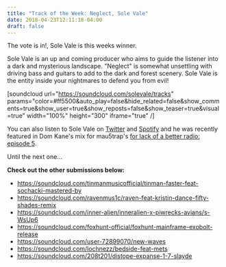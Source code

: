```yaml
---
title: "Track of the Week: Neglect, Sole Vale"
date: 2018-04-23T12:11:18-04:00
draft: false
---
```

The vote is in!, Sole Vale is this weeks winner.

Sole Vale is an up and coming producer who aims to guide the listener into a dark and mysterious landscape. "Neglect" is somewhat unsettling with driving bass and guitars to add to the dark and forest scenery. Sole Vale is the entity inside your nightmares to defend you from evil!

[soundcloud url="https://soundcloud.com/solevale/tracks" params="color=#ff5500&auto_play=false&hide_related=false&show_comments=true&show_user=true&show_reposts=false&show_teaser=true&visual=true" width="100%" height="300" iframe="true" /]

You can also listen to Sole Vale on <a href="https://twitter.com/TheSoleVale">Twitter</a> and <a href="https://open.spotify.com/artist/4ATsdgt2xenE0oh48AQWwv">Spotify</a> and he was recently featured in Dom Kane's mix for mau5trap's <a href="https://www.mixcloud.com/mau5trap/for-lack-of-a-better-radio-episode-5-dom-kane/">for lack of a better radio: episode 5</a>.

Until the next one...

<strong>Check out the other submissions below:</strong>
<ul>
	<li><a href="https://soundcloud.com/tinmanmusicofficial/tinman-faster-feat-sochacki-mastered-by" target="_blank" rel="noopener">https://soundcloud.com/tinmanmusicofficial/tinman-faster-feat-sochacki-mastered-by</a></li>
	<li><a href="https://soundcloud.com/ravenmus1c/raven-feat-kristin-dance-fifty-shades-remix" target="_blank" rel="noopener">https://soundcloud.com/ravenmus1c/raven-feat-kristin-dance-fifty-shades-remix</a></li>
	<li><a href="https://soundcloud.com/inner-alien/inneralien-x-piwrecks-avians/s-WsUp6" target="_blank" rel="noopener">https://soundcloud.com/inner-alien/inneralien-x-piwrecks-avians/s-WsUp6</a></li>
	<li><a href="https://soundcloud.com/foxhunt-official/foxhunt-mainframe-exobolt-release" target="_blank" rel="noopener">https://soundcloud.com/foxhunt-official/foxhunt-mainframe-exobolt-release</a></li>
	<li><a href="https://soundcloud.com/user-72899070/new-waves" target="_blank" rel="noopener">https://soundcloud.com/user-72899070/new-waves</a></li>
	<li><a href="https://soundcloud.com/lochnezz/bedside-feat-mets" target="_blank" rel="noopener">https://soundcloud.com/lochnezz/bedside-feat-mets</a></li>
	<li><a href="https://soundcloud.com/208t201/distope-expanse-1-7-slayde" target="_blank" rel="noopener">https://soundcloud.com/208t201/distope-expanse-1-7-slayde</a></li>
</ul>